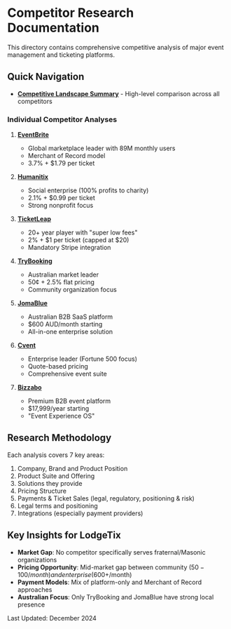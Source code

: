 # Competitor Research Documentation

This directory contains comprehensive competitive analysis of major event management and ticketing platforms.

## Quick Navigation

- [**Competitive Landscape Summary**](./COMPETITOR-LANDSCAPE-SUMMARY.md) - High-level comparison across all competitors

### Individual Competitor Analyses

1. [**EventBrite**](./eventbrite/eventbrite-analysis.md)
   - Global marketplace leader with 89M monthly users
   - Merchant of Record model
   - 3.7% + $1.79 per ticket

2. [**Humanitix**](./humanitix/humanitix-analysis.md)
   - Social enterprise (100% profits to charity)
   - 2.1% + $0.99 per ticket
   - Strong nonprofit focus

3. [**TicketLeap**](./ticketleap/ticketleap-analysis.md)
   - 20+ year player with "super low fees"
   - 2% + $1 per ticket (capped at $20)
   - Mandatory Stripe integration

4. [**TryBooking**](./trybooking/trybooking-analysis.md)
   - Australian market leader
   - 50¢ + 2.5% flat pricing
   - Community organization focus

5. [**JomaBlue**](./jomablue/jomablue-analysis.md)
   - Australian B2B SaaS platform
   - $600 AUD/month starting
   - All-in-one enterprise solution

6. [**Cvent**](./cvent/cvent-analysis.md)
   - Enterprise leader (Fortune 500 focus)
   - Quote-based pricing
   - Comprehensive event suite

7. [**Bizzabo**](./bizzabo/bizzabo-analysis.md)
   - Premium B2B event platform
   - $17,999/year starting
   - "Event Experience OS"

## Research Methodology

Each analysis covers 7 key areas:
1. Company, Brand and Product Position
2. Product Suite and Offering
3. Solutions they provide
4. Pricing Structure
5. Payments & Ticket Sales (legal, regulatory, positioning & risk)
6. Legal terms and positioning
7. Integrations (especially payment providers)

## Key Insights for LodgeTix

- **Market Gap**: No competitor specifically serves fraternal/Masonic organizations
- **Pricing Opportunity**: Mid-market gap between community ($50-100/month) and enterprise ($600+/month)
- **Payment Models**: Mix of platform-only and Merchant of Record approaches
- **Australian Focus**: Only TryBooking and JomaBlue have strong local presence

Last Updated: December 2024